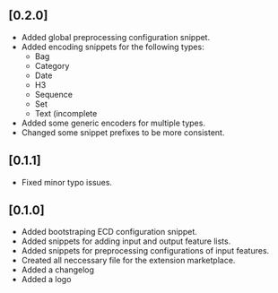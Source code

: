 ## [0.2.0]

- Added global preprocessing configuration snippet.
- Added encoding snippets for the following types:
  - Bag
  - Category
  - Date
  - H3
  - Sequence
  - Set
  - Text (incomplete
- Added some generic encoders for multiple types.
- Changed some snippet prefixes to be more consistent.

## [0.1.1]

- Fixed minor typo issues.

## [0.1.0]

- Added bootstraping ECD configuration snippet.
- Added snippets for adding input and output feature lists.
- Added snippets for preprocessing configurations of input features.
- Created all neccessary file for the extension marketplace.
- Added a changelog
- Added a logo
